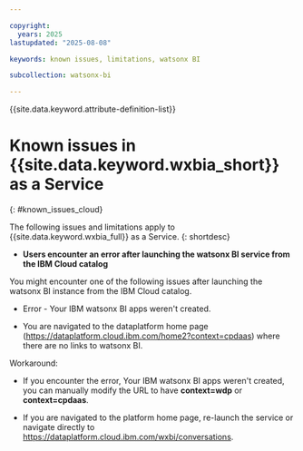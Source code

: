 ```yaml
---

copyright:
  years: 2025
lastupdated: "2025-08-08"

keywords: known issues, limitations, watsonx BI

subcollection: watsonx-bi

---
```


{{site.data.keyword.attribute-definition-list}}


# Known issues in {{site.data.keyword.wxbia_short}} as a Service 
{: #known_issues_cloud}

The following issues and limitations apply to {{site.data.keyword.wxbia_full}} as a Service.  {: shortdesc}

- **Users encounter an error after launching the watsonx BI service from the IBM Cloud catalog**
  
You might encounter one of the following issues after launching the watsonx BI instance from the IBM Cloud catalog. 

- Error - Your IBM watsonx BI apps weren't created.

- You are navigated to the dataplatform home page (https://dataplatform.cloud.ibm.com/home2?context=cpdaas) where there are no links to watsonx BI.

Workaround:

- If you encounter the error, Your IBM watsonx BI apps weren't created, you can manually modify the URL to have **context=wdp** or **context=cpdaas**.

- If you are navigated to the platform home page, re-launch the service or navigate directly to https://dataplatform.cloud.ibm.com/wxbi/conversations.
